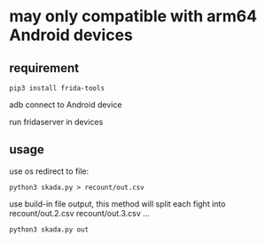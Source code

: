 # may only compatible with arm64 Android devices

## requirement
```
pip3 install frida-tools
```
adb connect to Android device 

run fridaserver in devices

## usage
use os redirect to file:
```
python3 skada.py > recount/out.csv
```
use build-in file output, this method will split each fight into recount/out.2.csv recount/out.3.csv ...
```    
python3 skada.py out
```
